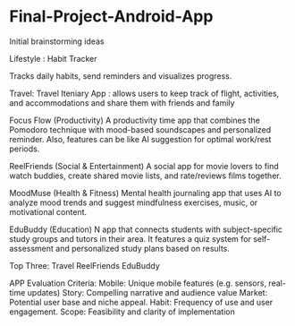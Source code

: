 # Final-Project-Android-App
Initial brainstorming ideas 

Lifestyle : Habit Tracker

Tracks daily habits, send reminders and visualizes progress. 

Travel:
Travel Iteniary App : allows users to keep track of flight, activities, and accommodations and share them with friends and family

Focus Flow (Productivity)
A productivity time app that combines the Pomodoro technique with mood-based soundscapes and personalized reminder. Also, features can be like AI suggestion for optimal work/rest periods.

ReelFriends (Social & Entertainment)
A social app for movie lovers to find watch buddies, create shared movie lists, and rate/reviews films together. 

MoodMuse (Health & Fitness)
Mental health journaling app that uses AI to analyze mood trends and suggest mindfulness exercises, music, or motivational content. 

EduBuddy (Education)
N app that connects students with subject-specific study groups and tutors in their area. It features a quiz system for self-assessment and personalized study plans based on results. 

Top Three:
Travel
ReelFriends
EduBuddy

APP Evaluation Criteria: 
Mobile: Unique mobile features (e.g. sensors, real-time updates)
Story: Compelling narrative and audience value
Market: Potential user base and niche appeal.
Habit: Frequency of use and user engagement.
Scope: Feasibility and clarity of implementation
